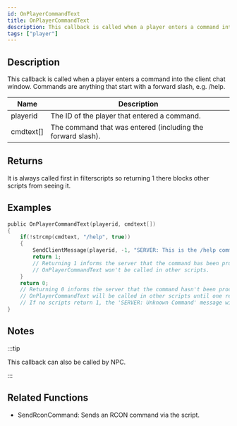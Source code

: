 ```yaml
---
id: OnPlayerCommandText
title: OnPlayerCommandText
description: This callback is called when a player enters a command into the client chat window.
tags: ["player"]
---
```


<TagLinks />

## Description

This callback is called when a player enters a command into the client chat window. Commands are anything that start with a forward slash, e.g. /help.

| Name      | Description                                                 |
| --------- | ----------------------------------------------------------- |
| playerid  | The ID of the player that entered a command.                |
| cmdtext[] | The command that was entered (including the forward slash). |

## Returns

It is always called first in filterscripts so returning 1 there blocks other scripts from seeing it.

## Examples

```c
public OnPlayerCommandText(playerid, cmdtext[])
{
    if(!strcmp(cmdtext, "/help", true))
    {
        SendClientMessage(playerid, -1, "SERVER: This is the /help command!");
        return 1;
        // Returning 1 informs the server that the command has been processed.
        // OnPlayerCommandText won't be called in other scripts.
    }
    return 0;
    // Returning 0 informs the server that the command hasn't been processed by this script.
    // OnPlayerCommandText will be called in other scripts until one returns 1.
    // If no scripts return 1, the 'SERVER: Unknown Command' message will be shown to the player.
}
```

## Notes

:::tip

This callback can also be called by NPC.

:::

## Related Functions

- SendRconCommand: Sends an RCON command via the script.
